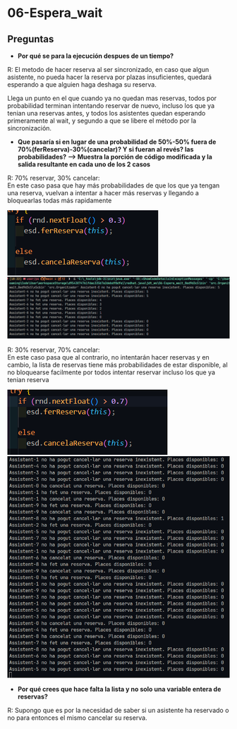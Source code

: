 # 06-Espera_wait

## Preguntas

 - **Por qué se para la ejecución despues de un tiempo?**

 R: El metodo de hacer reserva  al ser sincronizado, en caso que algun asistente, no pueda hacer la reserva
 por plazas insuficientes, quedará esperando a que alguien haga deshaga su reserva.<br>

 Llega un punto en el que cuando ya no quedan mas reservas, todos por probabilidad terminan intentando reservar de nuevo,
 incluso los que ya tenian una reservas antes, y todos los asistentes quedan esperando primeramente al wait,
 y segundo a que se libere el método por la sincronización.

 - **Que pasaría si en lugar de una probabilidad de 50%-50% fuera de 70%(ferReserva)-30%(cancelar)? Y si fueran al revés? las probabilidades? --> Muestra la porción de código modificada y la salida resultante en cada uno de los 2 casos**

 R: 70% reservar, 30% cancelar: <br>
 En este caso pasa que hay más probabilidades de que los que ya tengan una reserva, vuelvan a intentar a hacer más reservas
 y llegando a bloquearlas todas más rapidamente

 ![alt text](image.png)
 ![alt text](image-1.png)
 <br>

 R: 30% reservar, 70% cancelar: <br>
 En este caso pasa que al contrario, no intentarán hacer reservas y en cambio, la lista de reservas tiene más probabilidades de estar disponible, al no bloquearse facilmente por todos intentar reservar incluso los que ya tenian reserva

 ![alt text](image-2.png)
 ![alt text](image-3.png)


 - **Por qué crees que hace falta la lista y no solo una variable entera de reservas?**

 R: Supongo que es por la necesidad de saber si un asistente ha reservado o no para entonces el mismo cancelar su reserva.
 
 